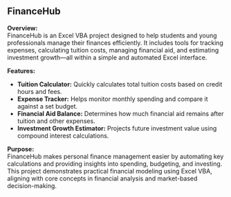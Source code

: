 ## FinanceHub  

**Overview:**  
FinanceHub is an Excel VBA project designed to help students and young professionals manage their finances efficiently. It includes tools for tracking expenses, calculating tuition costs, managing financial aid, and estimating investment growth—all within a simple and automated Excel interface.  

**Features:**  
- **Tuition Calculator:** Quickly calculates total tuition costs based on credit hours and fees.  
- **Expense Tracker:** Helps monitor monthly spending and compare it against a set budget.  
- **Financial Aid Balance:** Determines how much financial aid remains after tuition and other expenses.  
- **Investment Growth Estimator:** Projects future investment value using compound interest calculations.  

**Purpose:**  
FinanceHub makes personal finance management easier by automating key calculations and providing insights into spending, budgeting, and investing. This project demonstrates practical financial modeling using Excel VBA, aligning with core concepts in financial analysis and market-based decision-making.
